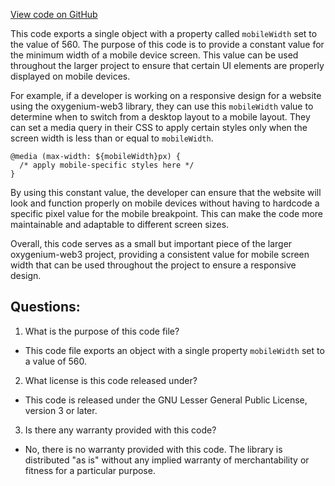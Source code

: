 [View code on GitHub](https://github.com/oxygenium/oxygenium-web3/packages/web3-react/src/constants/defaultTheme.ts)

This code exports a single object with a property called `mobileWidth` set to the value of 560. The purpose of this code is to provide a constant value for the minimum width of a mobile device screen. This value can be used throughout the larger project to ensure that certain UI elements are properly displayed on mobile devices.

For example, if a developer is working on a responsive design for a website using the oxygenium-web3 library, they can use this `mobileWidth` value to determine when to switch from a desktop layout to a mobile layout. They can set a media query in their CSS to apply certain styles only when the screen width is less than or equal to `mobileWidth`.

```
@media (max-width: ${mobileWidth}px) {
  /* apply mobile-specific styles here */
}
```

By using this constant value, the developer can ensure that the website will look and function properly on mobile devices without having to hardcode a specific pixel value for the mobile breakpoint. This can make the code more maintainable and adaptable to different screen sizes.

Overall, this code serves as a small but important piece of the larger oxygenium-web3 project, providing a consistent value for mobile screen width that can be used throughout the project to ensure a responsive design.
## Questions: 
 1. What is the purpose of this code file?
- This code file exports an object with a single property `mobileWidth` set to a value of 560.

2. What license is this code released under?
- This code is released under the GNU Lesser General Public License, version 3 or later.

3. Is there any warranty provided with this code?
- No, there is no warranty provided with this code. The library is distributed "as is" without any implied warranty of merchantability or fitness for a particular purpose.